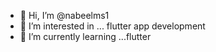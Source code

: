 - 👋 Hi, I’m @nabeelms1
- 👀 I’m interested in ... flutter app development
- 🌱 I’m currently learning ...flutter


<!---
nabeelms1/nabeelms1 is a ✨ special ✨ repository because its `README.md` (this file) appears on your GitHub profile.
You can click the Preview link to take a look at your changes.
--->
